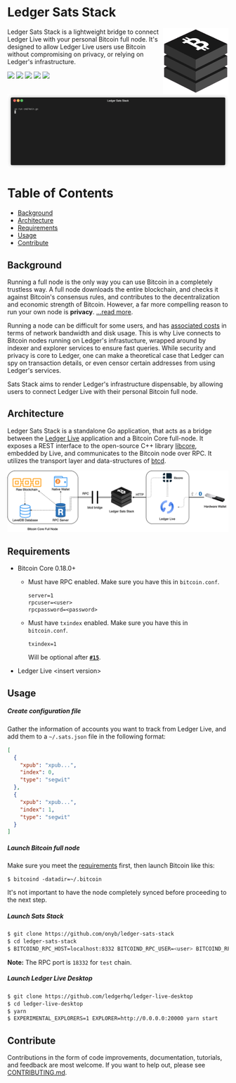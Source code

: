 # Ledger Sats Stack

<img src="/docs/logo.png" align="right" 
    alt="Legder Sats Stack logo by Anton Lovchikov" width="150">

</h1>

Ledger Sats Stack is a lightweight bridge to connect Ledger Live with your personal Bitcoin full node. It's designed to allow Ledger Live users use Bitcoin without compromising on privacy, or relying on Ledger's infrastructure.

<p>
  <img src="https://github.com/onyb/ledger-sats-stack/workflows/Build/badge.svg" />
  <img src="https://github.com/onyb/ledger-sats-stack/workflows/reviewdog/badge.svg" />
  <img src="https://github.com/onyb/ledger-sats-stack/workflows/Integration%20tests/badge.svg" />
  <img src="https://github.com/onyb/ledger-sats-stack/workflows/Regression%20tests/badge.svg" />
  <img src="https://img.shields.io/badge/Go-%3E%3D1.13-orange.svg" />
</p>


<img src="docs/txindex_enabled.gif" align="center" />


# Table of Contents

- [Background](#background)
- [Architecture](#architecture)
- [Requirements](#requirements)
- [Usage](#usage)
- [Contribute](#contribute)

## Background

Running a full node is the only way you can use Bitcoin in a completely trustless way. A full node downloads the entire blockchain, and checks it against Bitcoin's consensus rules, and contributes to the decentralization and economic strength of Bitcoin. However, a far more compelling reason to run your own node is **privacy**. [...read more](https://en.bitcoin.it/wiki/Full_node).

Running a node can be difficult for some users, and has [associated costs](https://bitcoin.org/en/full-node#costs-and-warnings) in terms of network bandwidth and disk usage. This is why Live connects to Bitcoin nodes running on Ledger's infrastucture, wrapped around by indexer and explorer services to ensure fast queries. While security and privacy is core to Ledger, one can make a theoretical case that Ledger can spy on transaction details, or even censor certain addresses from using Ledger's services.

Sats Stack aims to render Ledger's infrastructure dispensable, by allowing users to connect Ledger Live with their personal Bitcoin full node.


## Architecture

Ledger Sats Stack is a standalone Go application, that acts as a bridge between the [Ledger Live](http://ledger.com/live) application and a Bitcoin Core full-node. It exposes a REST interface to the open-source C++ library [libcore](https://github.com/LedgerHQ/lib-ledger-core), embedded by Live, and communicates to the Bitcoin node over RPC. It utilizes the transport layer and data-structures of [btcd](https://github.com/btcsuite/btcd).

<p align="center">
  <img src="/docs/architecture.png"/>
</p>

## Requirements

- Bitcoin Core 0.18.0+
  * Must have RPC enabled. Make sure you have this in `bitcoin.conf`.
    ```
    server=1
    rpcuser=<user>
    rpcpassword=<password>
    ```
  * Must have `txindex` enabled. Make sure you have this in `bitcoin.conf`.
    ```
    txindex=1
    ```
    
    Will be optional after [**`#15`**](https://github.com/onyb/ledger-sats-stack/issues/15).
- Ledger Live \<insert version\>

## Usage

##### Create configuration file

Gather the information of accounts you want to track from Ledger Live, and add them to a `~/.sats.json` file in the following format:

```json
[
  {
    "xpub": "xpub...",
    "index": 0,
    "type": "segwit"
  },
  {
    "xpub": "xpub...",
    "index": 1,
    "type": "segwit"
  }
]
```

##### Launch Bitcoin full node

Make sure you meet the [requirements](#requirements) first, then launch Bitcoin like this:

```
$ bitcoind -datadir=~/.bitcoin
```

It's not important to have the node completely synced before proceeding to the next step.

##### Launch Sats Stack

```sh
$ git clone https://github.com/onyb/ledger-sats-stack
$ cd ledger-sats-stack
$ BITCOIND_RPC_HOST=localhost:8332 BITCOIND_RPC_USER=<user> BITCOIND_RPC_PASSWORD=<password> make dev
```

**Note:** The RPC port is `18332` for `test` chain.

##### Launch Ledger Live Desktop

```sh
$ git clone https://github.com/ledgerhq/ledger-live-desktop
$ cd ledger-live-desktop
$ yarn
$ EXPERIMENTAL_EXPLORERS=1 EXPLORER=http://0.0.0.0:20000 yarn start
```

## Contribute

Contributions in the form of code improvements, documentation, tutorials, and feedback are most welcome. If you want to help out, please see [CONTRIBUTING.md](/).
